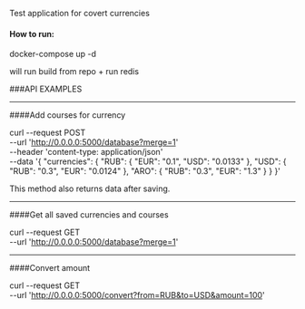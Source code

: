 Test application for covert currencies

#### How to run:
docker-compose up -d

will run build from repo + run redis

###API EXAMPLES
____________________________________
####Add courses for currency

curl --request POST \
  --url 'http://0.0.0.0:5000/database?merge=1' \
  --header 'content-type: application/json' \
  --data '{
  "currencies": {
    "RUB": {
      "EUR": "0.1",
      "USD": "0.0133"
    },
    "USD": {
      "RUB": "0.3",
      "EUR": "0.0124"
    },
    "ARO": {
      "RUB": "0.3",
      "EUR": "1.3"
    }
  }
}'

This method also returns data after saving.
____________________________________
####Get all saved currencies and courses

curl --request GET \
  --url 'http://0.0.0.0:5000/database?merge=1'
  
___________________________________
####Convert amount

curl --request GET \
  --url 'http://0.0.0.0:5000/convert?from=RUB&to=USD&amount=100'
